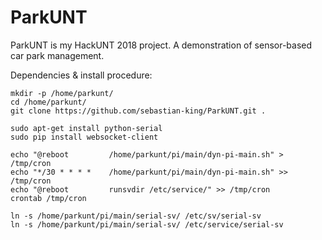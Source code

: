 # ParkUNT
ParkUNT is my HackUNT 2018 project. A demonstration of sensor-based car park management.

Dependencies & install procedure:

```
mkdir -p /home/parkunt/
cd /home/parkunt/
git clone https://github.com/sebastian-king/ParkUNT.git .
```

```
sudo apt-get install python-serial
sudo pip install websocket-client
```

```
echo "@reboot         /home/parkunt/pi/main/dyn-pi-main.sh" > /tmp/cron
echo "*/30 * * * *    /home/parkunt/pi/main/dyn-pi-main.sh" >> /tmp/cron
echo "@reboot         runsvdir /etc/service/" >> /tmp/cron
crontab /tmp/cron
```

```
ln -s /home/parkunt/pi/main/serial-sv/ /etc/sv/serial-sv
ln -s /home/parkunt/pi/main/serial-sv/ /etc/service/serial-sv
```
